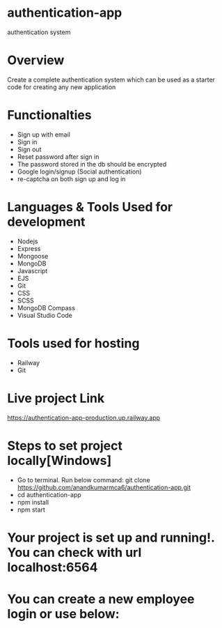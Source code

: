 # authentication-app
 authentication system
# Overview
Create a complete authentication system which can be used as a starter code for creating any new application

# Functionalties
-	Sign up with email
-	Sign in 
-	Sign out 
-	Reset password after sign in
-	The password stored in the db should be encrypted
-	Google login/signup (Social authentication)
-	re-captcha on both sign up and log in

# Languages & Tools Used for development
- Nodejs
- Express
- Mongoose
- MongoDB
- Javascript
- EJS
- Git
- CSS
- SCSS
- MongoDB Compass
- Visual Studio Code
# Tools used for hosting
- Railway
- Git
# Live project Link
https://authentication-app-production.up.railway.app

# Steps to set project locally[Windows]
- Go to terminal. Run below command:
     git clone https://github.com/anandkumarmca6/authentication-app.git
-  cd authentication-app
- npm install
- npm start
 # Your project is set up and running!. You can check with url localhost:6564
 # You can create a new employee login or use below:

